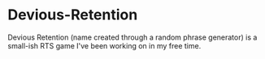 # Devious-Retention
Devious Retention (name created through a random phrase generator) is a small-ish RTS game I've been working on in my free time. 
